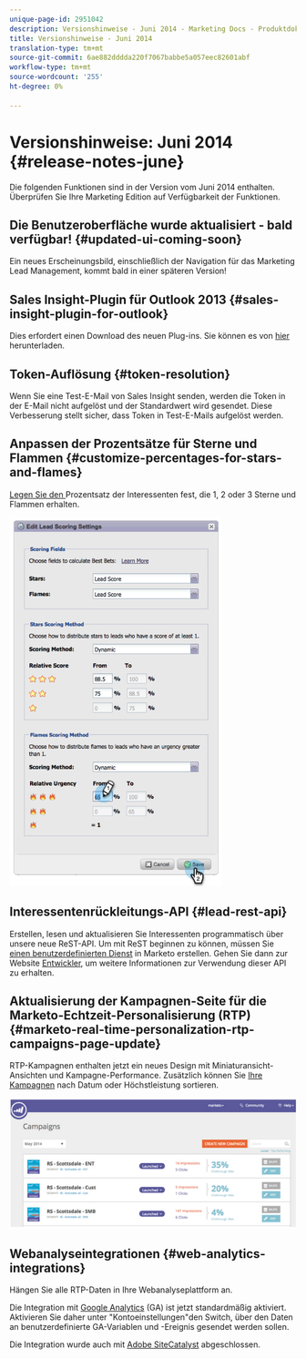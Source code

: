 ```yaml
---
unique-page-id: 2951042
description: Versionshinweise - Juni 2014 - Marketing Docs - Produktdokumentation
title: Versionshinweise - Juni 2014
translation-type: tm+mt
source-git-commit: 6ae882dddda220f7067babbe5a057eec82601abf
workflow-type: tm+mt
source-wordcount: '255'
ht-degree: 0%

---
```



# Versionshinweise: Juni 2014 {#release-notes-june}

Die folgenden Funktionen sind in der Version vom Juni 2014 enthalten. Überprüfen Sie Ihre Marketing Edition auf Verfügbarkeit der Funktionen.

## Die Benutzeroberfläche wurde aktualisiert - bald verfügbar! {#updated-ui-coming-soon}

Ein neues Erscheinungsbild, einschließlich der Navigation für das Marketing Lead Management, kommt bald in einer späteren Version!

## Sales Insight-Plugin für Outlook 2013 {#sales-insight-plugin-for-outlook}

Dies erfordert einen Download des neuen Plug-ins. Sie können es von [hier](../../product-docs/marketo-sales-insight/msi-outlook-plugin/install-the-marketo-email-add-in-for-outlook-with-a-registration-code.md) herunterladen.

## Token-Auflösung {#token-resolution}

Wenn Sie eine Test-E-Mail von Sales Insight senden, werden die Token in der E-Mail nicht aufgelöst und der Standardwert wird gesendet. Diese Verbesserung stellt sicher, dass Token in Test-E-Mails aufgelöst werden.

## Anpassen der Prozentsätze für Sterne und Flammen {#customize-percentages-for-stars-and-flames}

[Legen Sie den ](../../product-docs/marketo-sales-insight/msi-for-salesforce/features/stars-and-flames/customize-stars-and-flames.md) Prozentsatz der Interessenten fest, die 1, 2 oder 3 Sterne und Flammen erhalten.

![](assets/image2014-9-22-13-3a50-3a31.png)

## Interessentenrückleitungs-API {#lead-rest-api}

Erstellen, lesen und aktualisieren Sie Interessenten programmatisch über unsere neue ReST-API. Um mit ReST beginnen zu können, müssen Sie [einen benutzerdefinierten Dienst](../../product-docs/administration/additional-integrations/create-a-custom-service-for-use-with-rest-api.md) in Marketo erstellen. Gehen Sie dann zur Website [Entwickler](https://developers.marketo.com/documentation/rest/), um weitere Informationen zur Verwendung dieser API zu erhalten.

## Aktualisierung der Kampagnen-Seite für die Marketo-Echtzeit-Personalisierung (RTP) {#marketo-real-time-personalization-rtp-campaigns-page-update}

RTP-Kampagnen enthalten jetzt ein neues Design mit Miniaturansicht-Ansichten und Kampagne-Performance. Zusätzlich können Sie [Ihre Kampagnen](../../product-docs/web-personalization/working-with-web-campaigns/sort-web-campaigns-by-latest-or-top-performing.md) nach Datum oder Höchstleistung sortieren.

![](assets/image2014-9-22-13-3a50-3a57.png)

## Webanalyseintegrationen {#web-analytics-integrations}

Hängen Sie alle RTP-Daten in Ihre Webanalyseplattform an.

Die Integration mit [Google Analytics](../../product-docs/web-personalization/reporting-for-web-personalization/web-analytics-integrations/integrate-rtp-with-google-analytics.md) (GA) ist jetzt standardmäßig aktiviert. Aktivieren Sie daher unter &quot;Kontoeinstellungen&quot;den Switch, über den Daten an benutzerdefinierte GA-Variablen und -Ereignis gesendet werden sollen.

Die Integration wurde auch mit [Adobe SiteCatalyst](../../product-docs/web-personalization/reporting-for-web-personalization/web-analytics-integrations/integrate-with-adobe-analytics.md) abgeschlossen.
